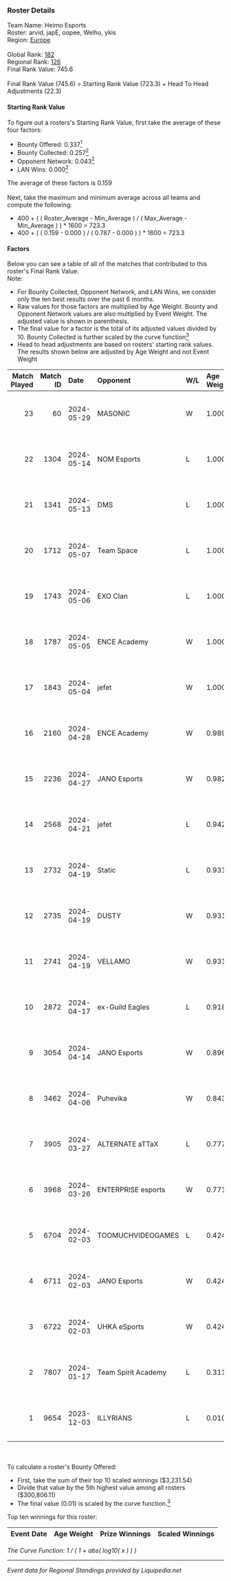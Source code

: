 ### Roster Details<br />
Team Name: Heimo Esports<br />
Roster: arvid, japE, oopee, Welho, ykis<br />
Region: [Europe]( ../standings_europe.md)<br />
<br />
Global Rank: [182](../standings_global.md)<br />
Regional Rank: [126]( ../standings_europe.md)<br />
Final Rank Value:  745.6<br />
<br />
Final Rank Value (745.6) = Starting Rank Value (723.3) + Head To Head Adjustments (22.3)<br />

#### Starting Rank Value<br />
To figure out a rosters's Starting Rank Value, first take the average of these four factors:<br />
- Bounty Offered: 0.337[<sup>1</sup>](#table2)
- Bounty Collected: 0.257[<sup>2</sup>](#table1)
- Opponent Network: 0.043[<sup>2</sup>](#table1)
- LAN Wins: 0.000[<sup>2</sup>](#table1)

The average of these factors is 0.159<br />
<br />
Next, take the maximum and minimum average across all teams and compute the following:<br />
- 400 + ( ( Roster_Average - Min_Average ) / ( Max_Average - Min_Average ) ) * 1600 = 723.3
- 400 + ( ( 0.159 - 0.000 ) / ( 0.787 - 0.000 ) ) * 1600 = 723.3


#### Factors<br />
Below you can see a table of all of the matches that contributed to this roster's Final Rank Value.<br />
Note:<br />

- For Bounty Collected, Opponent Network, and LAN Wins, we consider only the ten best results over the past 6 months.
- Raw values for those factors are multiplied by Age Weight. Bounty and Opponent Network values are also multiplied by Event Weight. The adjusted value is shown in parenthesis.
- The final value for a factor is the total of its adjusted values divided by 10. Bounty Collected is further scaled by the curve function[<sup>3</sup>](#curveFunction)
- Head to head adjustments are based on rosters' starting rank values. The results shown below are adjusted by Age Weight and not Event Weight
<span id="table1"></span><br />


| Match Played | Match ID | Date       | Opponent            | W/L | Age Weight | Event Weight | Bounty Collected | Opponent Network | LAN Wins  | H2H Adj. | Roster                             |
| -: | -: | :- | :- | :- | :- | :- | :- | :- | :- | -: | :- |
|           23 |       60 | 2024-05-29 | MASONIC             | W   | 1.000      | 0.333        | 0.018 (0.006)    | 0.182 (0.061)    | 0 (0.000) |    15.19 | arvid, japE, oopee, Welho, ykis    |
|           22 |     1304 | 2024-05-14 | NOM Esports         | L   | 1.000      | -            | -                | -                | -         |   -18.25 | arvid, japE, oopee, Welho, ykis    |
|           21 |     1341 | 2024-05-13 | DMS                 | L   | 1.000      | -            | -                | -                | -         |    -9.25 | arvid, japE, oopee, Welho, ykis    |
|           20 |     1712 | 2024-05-07 | Team Space          | L   | 1.000      | -            | -                | -                | -         |   -14.82 | arvid, japE, oopee, Welho, ykis    |
|           19 |     1743 | 2024-05-06 | EXO Clan            | L   | 1.000      | -            | -                | -                | -         |    -8.54 | arvid, japE, oopee, Welho, ykis    |
|           18 |     1787 | 2024-05-05 | ENCE Academy        | W   | 1.000      | 0.143        | 0.012 (0.002)    | 0.337 (0.048)    | 0 (0.000) |    16.73 | arvid, japE, oopee, Welho, ykis    |
|           17 |     1843 | 2024-05-04 | jefet               | W   | 1.000      | 0.143        | 0.002 (0.000)    | 0.101 (0.014)    | 0 (0.000) |    12.71 | arvid, japE, oopee, Welho, ykis    |
|           16 |     2160 | 2024-04-28 | ENCE Academy        | W   | 0.989      | 0.143        | 0.012 (0.002)    | 0.337 (0.048)    | 0 (0.000) |    18.97 | arvid, japE, oopee, Welho, ykis    |
|           15 |     2236 | 2024-04-27 | JANO Esports        | W   | 0.982      | 0.143        | 0.003 (0.000)    | 0.419 (0.059)    | 0 (0.000) |    15.45 | arvid, japE, oopee, Welho, ykis    |
|           14 |     2568 | 2024-04-21 | jefet               | L   | 0.942      | -            | -                | -                | -         |   -16.91 | arvid, japE, oopee, Welho, ykis    |
|           13 |     2732 | 2024-04-19 | Static              | L   | 0.931      | -            | -                | -                | -         |   -22.55 | arvid, japE, oopee, Welho, ykis    |
|           12 |     2735 | 2024-04-19 | DUSTY               | W   | 0.931      | 0.143        | 0.006 (0.001)    | 0.148 (0.020)    | 0 (0.000) |    11.74 | arvid, japE, oopee, Welho, ykis    |
|           11 |     2741 | 2024-04-19 | VELLAMO             | W   | 0.931      | 0.143        | 0.000 (0.000)    | -                | 0 (0.000) |     3.55 | arvid, japE, oopee, Welho, ykis    |
|           10 |     2872 | 2024-04-17 | ex-Guild Eagles     | L   | 0.918      | -            | -                | -                | -         |    -6.16 | arvid, japE, oopee, Welho, ykis    |
|            9 |     3054 | 2024-04-14 | JANO Esports        | W   | 0.896      | 0.143        | 0.003 (0.000)    | 0.419 (0.054)    | 0 (0.000) |    14.33 | arvid, japE, oopee, Welho, ykis    |
|            8 |     3462 | 2024-04-06 | Puhevika            | W   | 0.843      | -            | -                | -                | 0 (0.000) |     3.57 | arvid, japE, oopee, Welho, ykis    |
|            7 |     3905 | 2024-03-27 | ALTERNATE aTTaX     | L   | 0.777      | -            | -                | -                | -         |    -5.85 | arvid, japE, oopee, Welho, ykis    |
|            6 |     3968 | 2024-03-26 | ENTERPRISE esports  | W   | 0.771      | 0.143        | 0.010 (0.001)    | 0.898 (0.099)    | 0 (0.000) |    17.58 | arvid, japE, oopee, Welho, ykis    |
|            5 |     6704 | 2024-02-03 | TOOMUCHVIDEOGAMES   | L   | 0.424      | -            | -                | -                | -         |   -10.18 | arvid, japE, oopee, ottob, Tumppis |
|            4 |     6711 | 2024-02-03 | JANO Esports        | W   | 0.424      | 0.143        | 0.003 (0.000)    | 0.419 (0.025)    | -         |     7.86 | arvid, japE, oopee, ottob, Tumppis |
|            3 |     6722 | 2024-02-03 | UHKA eSports        | W   | 0.424      | 0.143        | -                | 0.018 (0.001)    | -         |     1.91 | arvid, japE, oopee, ottob, Tumppis |
|            2 |     7807 | 2024-01-17 | Team Spirit Academy | L   | 0.311      | -            | -                | -                | -         |    -4.63 | arvid, japE, oopee, ottob, Tumppis |
|            1 |     9654 | 2023-12-03 | ILLYRIANS           | L   | 0.010      | -            | -                | -                | -         |    -0.15 | arvid, japE, oopee, ottob, Tumppis |

<br />
<span id="table2"></span><br />
To calculate a roster's Bounty Offered:<br />

- First, take the sum of their top 10 scaled winnings ($3,231.54)
- Divide that value by the 5th highest value among all rosters ($300,806.11)
- The final value (0.01) is scaled by the curve function.[<sup>3</sup>](#curveFunction)

Top ten winnings for this roster:<br />

| Event Date | Age Weight | Prize Winnings | Scaled Winnings |
| :- | -: | :- | :- |


<span id="curveFunction"></span>_The Curve Function: 1 / ( 1 + abs( log10( x ) ) )_<br />

---
_Event data for Regional Standings provided by Liquipedia.net_<br />
